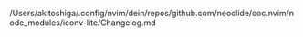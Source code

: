 /Users/akitoshiga/.config/nvim/dein/repos/github.com/neoclide/coc.nvim/node_modules/iconv-lite/Changelog.md